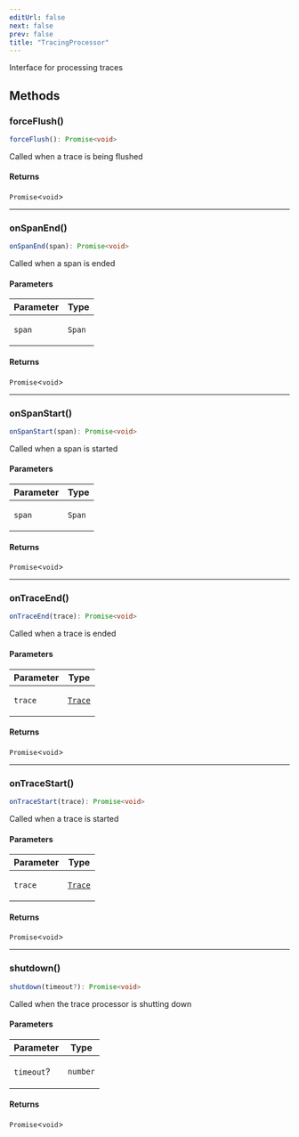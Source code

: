 ```yaml
---
editUrl: false
next: false
prev: false
title: "TracingProcessor"
---
```


Interface for processing traces

## Methods

### forceFlush()

```ts
forceFlush(): Promise<void>
```

Called when a trace is being flushed

#### Returns

`Promise`\<`void`\>

***

### onSpanEnd()

```ts
onSpanEnd(span): Promise<void>
```

Called when a span is ended

#### Parameters

<table>
<thead>
<tr>
<th>Parameter</th>
<th>Type</th>
</tr>
</thead>
<tbody>
<tr>
<td>

`span`

</td>
<td>

`Span`

</td>
</tr>
</tbody>
</table>

#### Returns

`Promise`\<`void`\>

***

### onSpanStart()

```ts
onSpanStart(span): Promise<void>
```

Called when a span is started

#### Parameters

<table>
<thead>
<tr>
<th>Parameter</th>
<th>Type</th>
</tr>
</thead>
<tbody>
<tr>
<td>

`span`

</td>
<td>

`Span`

</td>
</tr>
</tbody>
</table>

#### Returns

`Promise`\<`void`\>

***

### onTraceEnd()

```ts
onTraceEnd(trace): Promise<void>
```

Called when a trace is ended

#### Parameters

<table>
<thead>
<tr>
<th>Parameter</th>
<th>Type</th>
</tr>
</thead>
<tbody>
<tr>
<td>

`trace`

</td>
<td>

[`Trace`](/openai-agents-js/openai/agents/classes/trace/)

</td>
</tr>
</tbody>
</table>

#### Returns

`Promise`\<`void`\>

***

### onTraceStart()

```ts
onTraceStart(trace): Promise<void>
```

Called when a trace is started

#### Parameters

<table>
<thead>
<tr>
<th>Parameter</th>
<th>Type</th>
</tr>
</thead>
<tbody>
<tr>
<td>

`trace`

</td>
<td>

[`Trace`](/openai-agents-js/openai/agents/classes/trace/)

</td>
</tr>
</tbody>
</table>

#### Returns

`Promise`\<`void`\>

***

### shutdown()

```ts
shutdown(timeout?): Promise<void>
```

Called when the trace processor is shutting down

#### Parameters

<table>
<thead>
<tr>
<th>Parameter</th>
<th>Type</th>
</tr>
</thead>
<tbody>
<tr>
<td>

`timeout`?

</td>
<td>

`number`

</td>
</tr>
</tbody>
</table>

#### Returns

`Promise`\<`void`\>
